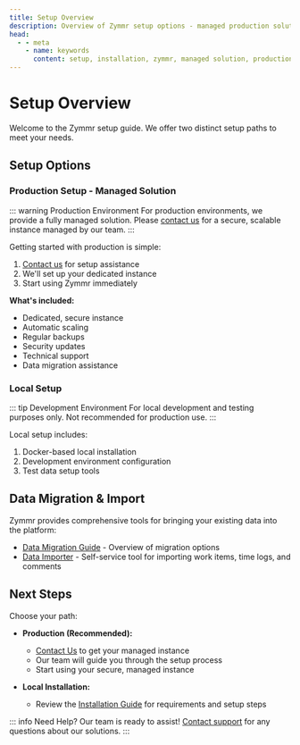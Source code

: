 ```yaml
---
title: Setup Overview
description: Overview of Zymmr setup options - managed production solution and development environment
head:
  - - meta
    - name: keywords
      content: setup, installation, zymmr, managed solution, production, development
---
```


# Setup Overview

Welcome to the Zymmr setup guide. We offer two distinct setup paths to meet your needs.

## Setup Options

### Production Setup - Managed Solution

::: warning Production Environment
For production environments, we provide a fully managed solution. Please [contact us](/contact-us) for a secure, scalable instance managed by our team.
:::

Getting started with production is simple:

1. [Contact us](/contact-us) for setup assistance
2. We'll set up your dedicated instance
3. Start using Zymmr immediately

**What's included:**

- Dedicated, secure instance
- Automatic scaling
- Regular backups
- Security updates
- Technical support
- Data migration assistance

### Local Setup

::: tip Development Environment
For local development and testing purposes only. Not recommended for production use.
:::

Local setup includes:

1. Docker-based local installation
2. Development environment configuration
3. Test data setup tools

## Data Migration & Import

Zymmr provides comprehensive tools for bringing your existing data into the platform:

- [Data Migration Guide](./data-migration) - Overview of migration options
- [Data Importer](./data-importer) - Self-service tool for importing work items, time logs, and comments

## Next Steps

Choose your path:

- **Production (Recommended):**

  - [Contact Us](/contact-us) to get your managed instance
  - Our team will guide you through the setup process
  - Start using your secure, managed instance

- **Local Installation:**
  - Review the [Installation Guide](./installation) for requirements and setup steps

::: info Need Help?
Our team is ready to assist! [Contact support](/contact-us) for any questions about our solutions.
:::

